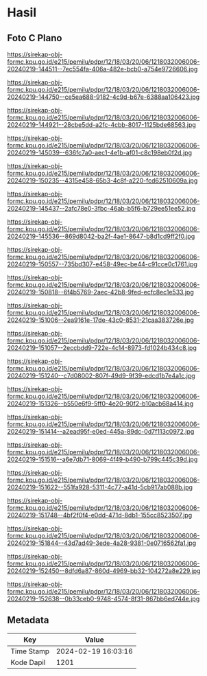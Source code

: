 # Hasil

## Foto C Plano

https://sirekap-obj-formc.kpu.go.id/e215/pemilu/pdpr/12/18/03/20/06/1218032006006-20240219-144511--7ec554fa-406a-482e-bcb0-a754e9726606.jpg

https://sirekap-obj-formc.kpu.go.id/e215/pemilu/pdpr/12/18/03/20/06/1218032006006-20240219-144750--ce5ea688-9182-4c9d-b67e-6388aa106423.jpg

https://sirekap-obj-formc.kpu.go.id/e215/pemilu/pdpr/12/18/03/20/06/1218032006006-20240219-144921--28cbe5dd-a2fc-4cbb-8017-1125bde68563.jpg

https://sirekap-obj-formc.kpu.go.id/e215/pemilu/pdpr/12/18/03/20/06/1218032006006-20240219-145039--636fc7a0-aec1-4e1b-af01-c8c198eb0f2d.jpg

https://sirekap-obj-formc.kpu.go.id/e215/pemilu/pdpr/12/18/03/20/06/1218032006006-20240219-150235--4315e458-65b3-4c8f-a220-fcd62510609a.jpg

https://sirekap-obj-formc.kpu.go.id/e215/pemilu/pdpr/12/18/03/20/06/1218032006006-20240219-145437--2afc78e0-3fbc-46ab-b5f6-b729ee51ee52.jpg

https://sirekap-obj-formc.kpu.go.id/e215/pemilu/pdpr/12/18/03/20/06/1218032006006-20240219-145536--869d8042-ba2f-4ae1-8647-b8d1cd9ff2f0.jpg

https://sirekap-obj-formc.kpu.go.id/e215/pemilu/pdpr/12/18/03/20/06/1218032006006-20240219-150557--735bd307-e458-49ec-be44-c91cce0c1761.jpg

https://sirekap-obj-formc.kpu.go.id/e215/pemilu/pdpr/12/18/03/20/06/1218032006006-20240219-150818--6f4b5769-2aec-42b8-9fed-ecfc8ec1e533.jpg

https://sirekap-obj-formc.kpu.go.id/e215/pemilu/pdpr/12/18/03/20/06/1218032006006-20240219-151006--2ea9161e-17de-43c0-8531-21caa383726e.jpg

https://sirekap-obj-formc.kpu.go.id/e215/pemilu/pdpr/12/18/03/20/06/1218032006006-20240219-151057--2eccbdd9-722e-4c14-8973-fd1024b434c8.jpg

https://sirekap-obj-formc.kpu.go.id/e215/pemilu/pdpr/12/18/03/20/06/1218032006006-20240219-151240--c7d08002-807f-49d9-9f39-edcd1b7e4a1c.jpg

https://sirekap-obj-formc.kpu.go.id/e215/pemilu/pdpr/12/18/03/20/06/1218032006006-20240219-151326--b550e6f9-5ff0-4e20-90f2-b10acb68a414.jpg

https://sirekap-obj-formc.kpu.go.id/e215/pemilu/pdpr/12/18/03/20/06/1218032006006-20240219-151414--a2ead95f-e0ed-445a-89dc-0d7f113c0972.jpg

https://sirekap-obj-formc.kpu.go.id/e215/pemilu/pdpr/12/18/03/20/06/1218032006006-20240219-151516--a6e7db71-8069-4f49-b490-b799c445c39d.jpg

https://sirekap-obj-formc.kpu.go.id/e215/pemilu/pdpr/12/18/03/20/06/1218032006006-20240219-151622--551fa928-5311-4c77-a41d-5cb917ab088b.jpg

https://sirekap-obj-formc.kpu.go.id/e215/pemilu/pdpr/12/18/03/20/06/1218032006006-20240219-151748--4bf2f0f4-e0dd-471d-8db1-155cc8523507.jpg

https://sirekap-obj-formc.kpu.go.id/e215/pemilu/pdpr/12/18/03/20/06/1218032006006-20240219-151844--43d7ad49-3ede-4a28-9381-0e0716562fa1.jpg

https://sirekap-obj-formc.kpu.go.id/e215/pemilu/pdpr/12/18/03/20/06/1218032006006-20240219-152450--8dfd6a87-860d-4969-bb32-104272a8e229.jpg

https://sirekap-obj-formc.kpu.go.id/e215/pemilu/pdpr/12/18/03/20/06/1218032006006-20240219-152638--0b33ceb0-9748-4574-8f31-867bb6ed744e.jpg


## Metadata

| Key        | Value               |
| ---------- | ------------------- |
| Time Stamp | 2024-02-19 16:03:16 |
| Kode Dapil | 1201                |



